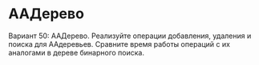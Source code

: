 # AA­Дерево
Вариант 50: AA­Дерево.
Реализуйте операции добавления, удаления и поиска для AA­деревьев. Сравните время работы
операций с их аналогами в дереве бинарного поиска.

